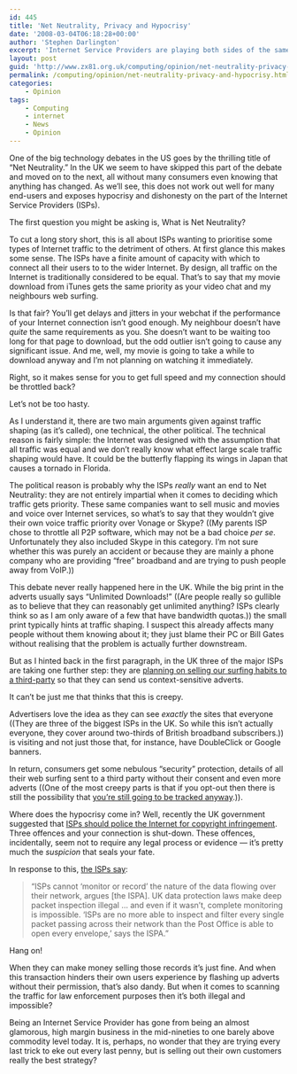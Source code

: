 ```yaml
---
id: 445
title: 'Net Neutrality, Privacy and Hypocrisy'
date: '2008-03-04T06:18:28+00:00'
author: 'Stephen Darlington'
excerpt: 'Internet Service Providers are playing both sides of the same argument to different people in order to increase their margins. How is this happening and is it fair to the consumers who find themselves stuck in the middle?'
layout: post
guid: 'http://www.zx81.org.uk/computing/opinion/net-neutrality-privacy-and-hypocracy.html'
permalink: /computing/opinion/net-neutrality-privacy-and-hypocrisy.html
categories:
    - Opinion
tags:
    - Computing
    - internet
    - News
    - Opinion
---
```


One of the big technology debates in the US goes by the thrilling title of “Net Neutrality.” In the UK we seem to have skipped this part of the debate and moved on to the next, all without many consumers even knowing that anything has changed. As we’ll see, this does not work out well for many end-users and exposes hypocrisy and dishonesty on the part of the Internet Service Providers (ISPs).

The first question you might be asking is, What is Net Neutrality?

To cut a long story short, this is all about ISPs wanting to prioritise some types of Internet traffic to the detriment of others. At first glance this makes some sense. The ISPs have a finite amount of capacity with which to connect all their users to to the wider Internet. By design, all traffic on the Internet is traditionally considered to be equal. That’s to say that my movie download from iTunes gets the same priority as your video chat and my neighbours web surfing.

Is that fair? You’ll get delays and jitters in your webchat if the performance of your Internet connection isn’t good enough. My neighbour doesn’t have *quite* the same requirements as you. She doesn’t want to be waiting too long for that page to download, but the odd outlier isn’t going to cause any significant issue. And me, well, my movie is going to take a while to download anyway and I’m not planning on watching it immediately.

Right, so it makes sense for you to get full speed and my connection should be throttled back?

Let’s not be too hasty.

As I understand it, there are two main arguments given against traffic shaping (as it’s called), one technical, the other political. The technical reason is fairly simple: the Internet was designed with the assumption that all traffic was equal and we don’t really know what effect large scale traffic shaping would have. It could be the butterfly flapping its wings in Japan that causes a tornado in Florida.

The political reason is probably why the ISPs *really* want an end to Net Neutrality: they are not entirely impartial when it comes to deciding which traffic gets priority. These same companies want to sell music and movies and voice over Internet services, so what’s to say that they wouldn’t give their own voice traffic priority over Vonage or Skype? ((My parents ISP chose to throttle all P2P software, which may not be a bad choice *per se*. Unfortunately they also included Skype in this category. I’m not sure whether this was purely an accident or because they are mainly a phone company who are providing “free” broadband and are trying to push people away from VoIP.))

This debate never really happened here in the UK. While the big print in the adverts usually says “Unlimited Downloads!” ((Are people really so gullible as to believe that they can reasonably get unlimited anything? ISPs clearly think so as I am only aware of a few that have bandwidth quotas.)) the small print typically hints at traffic shaping. I suspect this already affects many people without them knowing about it; they just blame their PC or Bill Gates without realising that the problem is actually further downstream.

But as I hinted back in the first paragraph, in the UK three of the major ISPs are taking one further step: they are [planning on selling our surfing habits to a third-party](http://www.theregister.co.uk/2008/02/25/phorm_isp_advertising/) so that they can send us context-sensitive adverts.

It can’t be just me that thinks that this is creepy.

Advertisers love the idea as they can see *exactly* the sites that everyone ((They are three of the biggest ISPs in the UK. So while this isn’t actually everyone, they cover around two-thirds of British broadband subscribers.)) is visiting and not just those that, for instance, have DoubleClick or Google banners.

In return, consumers get some nebulous “security” protection, details of all their web surfing sent to a third party without their consent and even more adverts ((One of the most creepy parts is that if you opt-out then there is still the possibility that [you’re still going to be tracked anyway](http://www.theregister.co.uk/2008/02/29/phorm_documents/).)).

Where does the hypocrisy come in? Well, recently the UK government suggested that [ISPs should police the Internet for copyright infringement](http://technology.timesonline.co.uk/tol/news/tech_and_web/the_web/article3353387.ece). Three offences and your connection is shut-down. These offences, incidentally, seem not to require any legal process or evidence — it’s pretty much the *suspicion* that seals your fate.

In response to this, [the ISPs say](http://arstechnica.com/news.ars/post/20080212-report-three-strikes-copyright-enforcement-may-come-to-uk.html):

> “ISPs cannot ‘monitor or record’ the nature of the data flowing over their network, argues \[the ISPA\]. UK data protection laws make deep packet inspection illegal … and even if it wasn’t, complete monitoring is impossible. ‘ISPs are no more able to inspect and filter every single packet passing across their network than the Post Office is able to open every envelope,’ says the ISPA.”

Hang on!

When they can make money selling those records it’s just fine. And when this transaction hinders their own users experience by flashing up adverts without their permission, that’s also dandy. But when it comes to scanning the traffic for law enforcement purposes then it’s both illegal and impossible?

Being an Internet Service Provider has gone from being an almost glamorous, high margin business in the mid-nineties to one barely above commodity level today. It is, perhaps, no wonder that they are trying every last trick to eke out every last penny, but is selling out their own customers really the best strategy?